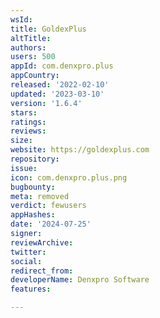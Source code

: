 ```yaml
---
wsId: 
title: GoldexPlus
altTitle: 
authors: 
users: 500
appId: com.denxpro.plus
appCountry: 
released: '2022-02-10'
updated: '2023-03-10'
version: '1.6.4'
stars: 
ratings: 
reviews: 
size: 
website: https://goldexplus.com
repository: 
issue: 
icon: com.denxpro.plus.png
bugbounty: 
meta: removed
verdict: fewusers
appHashes: 
date: '2024-07-25'
signer: 
reviewArchive: 
twitter: 
social: 
redirect_from: 
developerName: Denxpro Software
features: 

---
```


